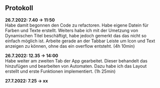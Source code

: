 ## Protokoll

**26.7.2022: 7.40 -> 11:50** <br>
Habe damit begonnen den Code zu refactoren. Habe eigene Datein für Farben und Texte erstellt. Weiters habe ich mit der Umetzung von Dynamischen Titel beschäftigt, habe jedoch gemerkt das das nicht so einfach möglich ist. Arbeite gerade an der Tabbar Leiste um Icon und Text anzeigen zu können, ohne das ein overflow entsteht. (4h 10min)

**26.7.2022: 12.35 -> 14:00** <br>
Habe weiter am zweiten Tab der App gearbeitet. Dieser behandelt das hinzufügen und bearbeiten von Automaten. Dazu habe ich das Layout erstellt und erste Funktionen implementiert. (1h 25min)

**27.7.2022: 7.25 -> xx** <br>
